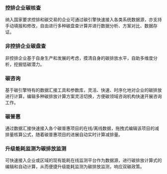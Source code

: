 ### 控排企业碳核查
纳入国家要求控排和碳交易的企业可通过碳引擎快速接入各类系统数据源，亦支持手动填报和修改，自由进行多种碳盘查计算并进行数据分析、方案对比、数据存证。

### 非控排企业碳盘查
非控排企业基于自身生产和发展的考虑，摸清自身的碳排放水平，自助多维度分析，挖掘低碳潜力。

### 碳咨询
基于碳引擎特有的数据汇接工具和参数库，灵活、快速、时序化地对企业的碳排放进行计算，编辑多种碳排放计算方案灵活切换，方便碳领域咨询机构快速开展咨询工作。

### 碳普惠
通过数据汇接快速接入各个碳普惠项目的在线/离线数据，拖拽式编辑该项目的减排量核算公式，随着碳普惠项目的进展自动实时计算减排量。

### 升级能耗监测为碳排放监测
可快速接入企业或区域的现有能耗在线监测平台作为数据源，进行碳排放计算式的编辑和自动计算，从而便捷升级能耗监测为碳排放监测，响应双碳政策。
